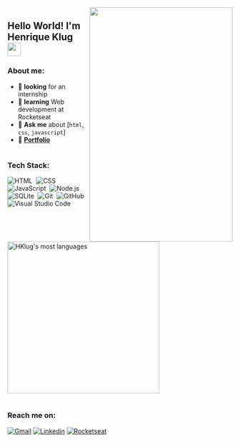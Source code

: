 <img align="right" height="525em" width="320em" margin-top="60em" src="https://media.tenor.com/images/e85924b87c7518cfa59093695703fb35/tenor.gif"/>

## Hello World! I'm Henrique Klug <img src="https://media1.giphy.com/media/C7yrmfAcGSLLvThkUw/giphy.gif?cid=ecf05e47asoekn6z8pza287fy6cki1ygz4z0j914qppl8v24&rid=giphy.gif&ct=g" width="30px">

### About me:

- 🔭 **looking** for an internship
- 🚀 **learning** Web development at Rocketseat 
- 💬 **Ask me** about [```html```, ```css```, ```javascript```]
- 🔗 <a href="https://hklug001.github.io/Portfolio/" target="_blank">**Portfolio**</a>

#

### Tech Stack:
![HTML](https://img.shields.io/badge/-HTML-05122A?style=flat&logo=HTML5)&nbsp;
![CSS](https://img.shields.io/badge/-CSS-05122A?style=flat&logo=CSS3&logoColor=1572B6)&nbsp;
![JavaScript](https://img.shields.io/badge/-JavaScript-05122A?style=flat&logo=javascript)&nbsp;
![Node.js](https://img.shields.io/badge/-Node.js-05122A?style=flat&logo=node.js)&nbsp;<br>
![SQLite](https://img.shields.io/badge/-SQLite-05122A?style=flat&logo=sqlite)&nbsp;
![Git](https://img.shields.io/badge/-Git-05122A?style=flat&logo=git)&nbsp;
![GitHub](https://img.shields.io/badge/-GitHub-05122A?style=flat&logo=github)&nbsp;
![Visual Studio Code](https://img.shields.io/badge/-Visual%20Studio%20Code-05122A?style=flat&logo=visual-studio-code&logoColor=007ACC)&nbsp;

<img width="340em" src="https://github-readme-stats.vercel.app/api/top-langs/?username=Hklug001&layout=compact&theme=tokyonight" alt="HKlug's most languages"/>

#

### Reach me on:
[![Gmail](https://img.shields.io/badge/Gmail-henriqueklug%40gmail.com-critical)](mailto:henriqueklug@gmail.com) 
[![Linkedin](https://img.shields.io/badge/My%20profile-Linkedin-informational)](https://www.linkedin.com/in/henrique-klug)
[![Rocketseat](https://img.shields.io/badge/My%20profile-Rocketseat-blueviolet)](https://app.rocketseat.com.br/me/henrique-klug-09107)
